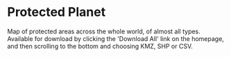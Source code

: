 # Protected Planet

Map of protected areas across the whole world, of almost all types. Available for download by clicking the 'Download All' link on the homepage, and then scrolling to the bottom and choosing KMZ, SHP or CSV.

